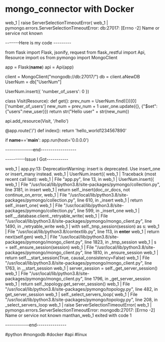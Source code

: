 # mongo_connector with Docker
web_1  |     raise ServerSelectionTimeoutError( web_1  | pymongo.errors.ServerSelectionTimeoutError: db:27017: [Errno -2] Name or service not known

-------Here is my code ---------

from flask import Flask, jsonify, request
from flask_restful import Api, Resource
import os
from pymongo import MongoClient

app = Flask(__name__)
api = Api(app)

client = MongoClient("mongodb://db:27017/")
db = client.aNewDB
UserNum = db["UserNum"]

UserNum.insert({
    'number_of_users': 0
})

class Visit(Resource):
    def get():
        prev_num = UserNum.find({})[0]['number_of_users']
        new_num = prev_num + 1
        user_one.update({}, {"$set":{"users":new_user}})
        return str("Hello user" + str(new_num))
        
api.add_resource(Visit, '/hello')

@app.route('/')
def index():
    return 'hello_world1234567890'

if __name__=='__main__':
    app.run(host='0.0.0.0')   
    
  
--------------end------------------  


----------Issue I Got-----------

web_1  | app.py:13: DeprecationWarning: insert is deprecated. Use insert_one or insert_many instead.
web_1  |   UserNum.insert({
web_1  | Traceback (most recent call last):
web_1  |   File "app.py", line 13, in <module>
web_1  |     UserNum.insert({
web_1  |   File "/usr/local/lib/python3.8/site-packages/pymongo/collection.py", line 3181, in insert
web_1  |     return self._insert(doc_or_docs, not continue_on_error,
web_1  |   File "/usr/local/lib/python3.8/site-packages/pymongo/collection.py", line 610, in _insert
web_1  |     return self._insert_one(
web_1  |   File "/usr/local/lib/python3.8/site-packages/pymongo/collection.py", line 599, in _insert_one
web_1  |     self.__database.client._retryable_write(
web_1  |   File "/usr/local/lib/python3.8/site-packages/pymongo/mongo_client.py", line 1490, in _retryable_write
web_1  |     with self._tmp_session(session) as s:
web_1  |   File "/usr/local/lib/python3.8/contextlib.py", line 113, in __enter__
web_1  |     return next(self.gen)
web_1  |   File "/usr/local/lib/python3.8/site-packages/pymongo/mongo_client.py", line 1823, in _tmp_session
web_1  |     s = self._ensure_session(session)
web_1  |   File "/usr/local/lib/python3.8/site-packages/pymongo/mongo_client.py", line 1810, in _ensure_session
web_1  |     return self.__start_session(True, causal_consistency=False)
web_1  |   File "/usr/local/lib/python3.8/site-packages/pymongo/mongo_client.py", line 1763, in __start_session
web_1  |     server_session = self._get_server_session()
web_1  |   File "/usr/local/lib/python3.8/site-packages/pymongo/mongo_client.py", line 1796, in _get_server_session
web_1  |     return self._topology.get_server_session()
web_1  |   File "/usr/local/lib/python3.8/site-packages/pymongo/topology.py", line 482, in get_server_session
web_1  |     self._select_servers_loop(
web_1  |   File "/usr/local/lib/python3.8/site-packages/pymongo/topology.py", line 208, in _select_servers_loop
web_1  |     raise ServerSelectionTimeoutError(
web_1  | pymongo.errors.ServerSelectionTimeoutError: mongodb:27017: [Errno -2] Name or service not known
manthan_web_1 exited with code 1

------------end---------------

#python #mongodb #docker #api #linux
    
